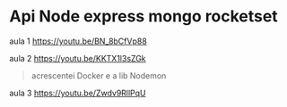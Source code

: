 # Api Node express mongo rocketset

aula 1 https://youtu.be/BN_8bCfVp88

aula 2 https://youtu.be/KKTX1l3sZGk

> acrescentei Docker e a lib Nodemon

aula 3 https://youtu.be/Zwdv9RllPqU

